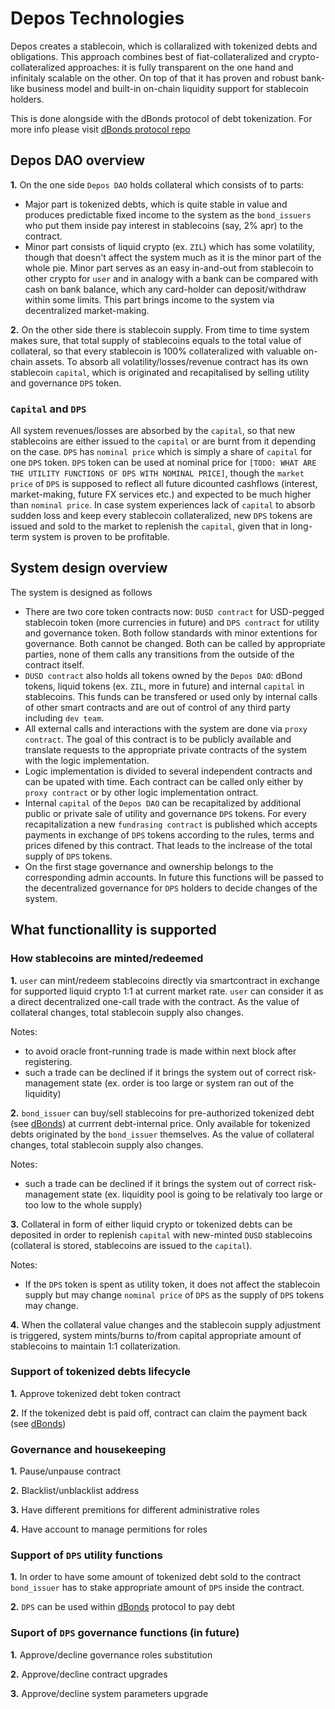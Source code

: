 # Depos Technologies

Depos creates a stablecoin, which is collaralized with tokenized debts and obligations. This approach combines best of fiat-collateralized and crypto-collateralized approaches: it is fully transparent on the one hand and infinitaly scalable on the other. On top of that it has proven and robust bank-like business model and built-in on-chain liquidity support for stablecoin holders.

This is done alongside with the dBonds protocol of debt tokenization. For more info please visit [dBonds protocol repo](https://github.com/thedeposbank/zilliqa-dbonds)

## Depos DAO overview
**1.** On the one side `Depos DAO` holds collateral which consists of to parts:
  * Major part is tokenized debts, which is quite stable in value and produces predictable fixed income to the system as the `bond_issuers` who put them inside pay interest in stablecoins (say, 2% apr) to the contract.
  * Minor part consists of liquid crypto (ex. `ZIL`) which has some volatility, though that doesn't affect the system much as it is the minor part of the whole pie. Minor part serves as an easy in-and-out from stablecoin to other crypto for `user` and in analogy with a bank can be compared with cash on bank balance, which any card-holder can deposit/withdraw within some limits. This part brings income to the system via decentralized market-making.

**2.** On the other side there is stablecoin supply.
From time to time system makes sure, that total supply of stablecoins equals to the total value of collateral, so that every stablecoin is 100% collateralized with valuable on-chain assets. To absorb all volatility/losses/revenue contract has its own stablecoin `capital`, which is originated and recapitalised by selling utility and governance `DPS` token.

### `Capital` and `DPS`
All system revenues/losses are absorbed by the `capital`, so that new stablecoins are either issued to the `capital` or are burnt from it depending on the case. `DPS` has `nominal price` which is simply a share of `capital` for one `DPS` token. `DPS` token can be used at nominal price for `[TODO: WHAT ARE THE UTILITY FUNCTIONS OF DPS WITH NOMINAL PRICE]`, though the `market price` of `DPS` is supposed to reflect all future dicounted cashflows (interest, market-making, future FX services etc.) and expected to be much higher than `nominal price`. In case system experiences lack of `capital` to absorb sudden loss and keep every stablecoin collateralized, new `DPS` tokens are issued and sold to the market to replenish the `capital`, given that in long-term system is proven to be profitable.

## System design overview
The system is designed as follows
- There are two core token contracts now: `DUSD contract` for USD-pegged stablecoin token (more currencies in future) and `DPS contract` for utility and governance token. Both follow standards with minor extentions for governance. Both cannot be changed. Both can be called by appropriate parties, none of them calls any transitions from the outside of the contract itself.
- `DUSD contract` also holds all tokens owned by the `Depos DAO`: dBond tokens, liquid tokens (ex. `ZIL`, more in future) and internal `capital` in stablecoins. This funds can be transfered or used only by internal calls of other smart contracts and are out of control of any third party including `dev team`.
- All external calls and interactions with the system are done via `proxy contract`. The goal of this contract is to be publicly available and translate requests to the appropriate private contracts of the system with the logic implementation.
- Logic implementation is divided to several independent contracts and can be upated with time. Each contract can be called only either by `proxy contract` or by other logic implementation ontract.
- Internal `capital` of the `Depos DAO` can be recapitalized by additional public or private sale of utility and governance `DPS` tokens. For every recapitalization a new `fundrasing contract` is published which accepts payments in exchange of `DPS` tokens according to the rules, terms and prices difened by this contract. That leads to the inclrease of the total supply of `DPS` tokens.
- On the first stage governance and ownership belongs to the corresponding admin accounts. In future this functions will be passed to the decentralized governance for `DPS` holders to decide changes of the system.



## What functionallity is supported

### How stablecoins are minted/redeemed
**1.** `user` can mint/redeem stablecoins directly via smartcontract in exchange for supported liquid crypto 1:1 at current market rate. `user` can consider it as a direct decentralized one-call trade with the contract. As the value of collateral changes, total stablecoin supply also changes.

Notes: 
  * to avoid oracle front-running trade is made within next block after registering.
  * such a trade can be declined if it brings the system out of correct risk-management state (ex. order is too large or system ran out of the liquidity)

**2.** `bond_issuer` can buy/sell stablecoins
for pre-authorized tokenized debt (see [dBonds](https://github.com/thedeposbank/zilliqa-dbonds)) at currrent debt-internal price. Only available for tokenized debts originated by the `bond_issuer` themselves. As the value of collateral changes, total stablecoin supply also changes.

Notes:
  * such a trade can be declined if it brings the system out of correct risk-management state (ex. liquidity pool is going to be relativaly too large or too low to the whole supply)

**3.** Collateral in form of either liquid crypto or tokenized debts can be deposited in order to replenish `capital` with new-minted `DUSD` stablecoins (collateral is stored, stablecoins are issued to the `capital`).

Notes: 
  * If the `DPS` token is spent as utility token, it does not affect the stablecoin supply but may change `nominal price` of `DPS` as the supply of `DPS` tokens may change.

**4.** When the collateral value changes and the stablecoin supply adjustment is triggered, system mints/burns to/from capital appropriate amount of stablecoins to maintain 1:1 collaterization.


### Support of tokenized debts lifecycle

**1.** Approve tokenized debt token contract

**2.** If the tokenized debt is paid off, contract can claim the payment back (see [dBonds](https://github.com/thedeposbank/zilliqa-dbonds))

### Governance and housekeeping

**1.** Pause/unpause contract

**2.** Blacklist/unblacklist address

**3.** Have different premitions for different administrative roles

**4.** Have account to manage permitions for roles

### Support of `DPS` utility functions

**1.** In order to have some amount of tokenized debt sold to the contract ` bond_issuer` has to stake appropriate amount of `DPS` inside the contract.

**2.** `DPS` can be used within [dBonds](https://github.com/thedeposbank/zilliqa-dbonds) protocol to pay debt

### Suport of `DPS` governance functions (in future)

**1.** Approve/decline governance roles substitution

**2.** Approve/decline contract upgrades

**3.** Approve/decline system parameters upgrade



